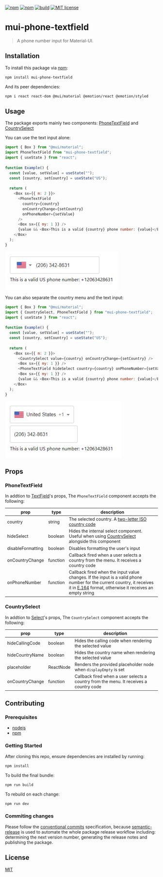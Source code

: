 [![npm](https://img.shields.io/npm/dt/mui-phone-textfield)](https://www.npmjs.com/package/mui-phone-textfield)
[![npm](https://img.shields.io/npm/v/mui-phone-textfield)](https://www.npmjs.com/package/mui-phone-textfield)
[![build](https://github.com/recursive-beast/mui-phone-textfield/actions/workflows/build.yml/badge.svg)](https://github.com/recursive-beast/mui-phone-textfield/actions/workflows/build.yml)
[![MIT license](https://img.shields.io/badge/License-MIT-blue.svg)](LICENSE)

# mui-phone-textfield
> A phone number input for Material-UI.

## Installation

To install this package via [npm](https://npmjs.org):

```sh
npm install mui-phone-textfield
```

And its peer dependencies:

```sh
npm i react react-dom @mui/material @emotion/react @emotion/styled
```

## Usage

The package exports mainly two components: [PhoneTextField](#phonetextfield) and [CountrySelect](#countryselect)

You can use the text input alone:

```javascript
import { Box } from "@mui/material";
import PhoneTextField from "mui-phone-textfield";
import { useState } from "react";

function Example() {
  const [value, setValue] = useState("");
  const [country, setCountry] = useState("US");

  return (
    <Box sx={{ m: 2 }}>
      <PhoneTextField
        country={country}
        onCountryChange={setCountry}
        onPhoneNumber={setValue}
      />
      <Box sx={{ my: 1 }} />
      {value && <Box>This is a valid {country} phone number: {value}</Box>}
    </Box>
  );
}
```

![compound](assets/compound.png)

You can also separate the country menu and the text input:

```javascript
import { Box } from "@mui/material";
import { CountrySelect, PhoneTextField } from "mui-phone-textfield";
import { useState } from "react";

function Example() {
  const [value, setValue] = useState("");
  const [country, setCountry] = useState("US");

  return (
    <Box sx={{ m: 2 }}>
      <CountrySelect value={country} onCountryChange={setCountry} />
      <Box sx={{ my: 1 }} />
      <PhoneTextField hideSelect country={country} onPhoneNumber={setValue} />
      <Box sx={{ my: 1 }} />
      {value && <Box>This is a valid {country} phone number: {value}</Box>}
    </Box>
  );
}
```

![separate](assets/separate.png)

## Props

### PhoneTextField

In addtion to [TextField](https://mui.com/material-ui/react-text-field)'s props, The `PhoneTextField` component accepts the following:

| prop | type | description|
|-|-|-|
| country | string | The selected country. A [two-letter ISO country code](https://en.wikipedia.org/wiki/ISO_3166-1_alpha-2) |
| hideSelect | boolean | Hides the internal select component. Useful when using [CountrySelect](#countryselect) alongside this component |
| disableFormatting | boolean | Disables formatting the user's input |
| onCountryChange | function | Callback fired when a user selects a country from the menu. It receives a country code |
| onPhoneNumber | function | Callback fired when the input value changes. If the input is a valid phone number for the current country, it receives it in [E.164](https://www.twilio.com/docs/glossary/what-e164) format, otherwise it receives an empty string |

### CountrySelect

In addtion to [Select](https://mui.com/material-ui/react-select)'s props, The `CountrySelect` component accepts the following:

| prop | type | description|
|-|-|-|
| hideCallingCode | boolean | Hides the calling code when rendering the selected value |
| hideCountryName | boolean | Hides the country name when rendering the selected value |
| placeholder | ReactNode | Renders the provided placeholder node when `displayEmpty` is set |
| onCountryChange | function | Callback fired when a user selects a country from the menu. It receives a country code |

## Contributing

### Prerequisites

-   [nodejs](https://nodejs.org)
-   [npm](https://npmjs.org)

### Getting Started

After cloning this repo, ensure dependencies are installed by running:

```sh
npm install
```

To build the final bundle:

```sh
npm run build
```

To rebuild on each change:

```sh
npm run dev
```

### Commiting changes

Please follow the [conventional commits](https://www.conventionalcommits.org) specification, because [semantic-release](https://github.com/semantic-release/semantic-release) is used to automate the whole package release workflow including: determining the next version number, generating the release notes and publishing the package.

## License

[MIT](LICENSE)
